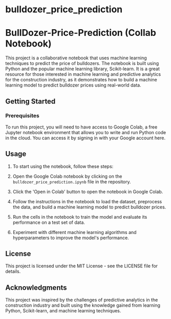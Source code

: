 # bulldozer_price_prediction


# BullDozer-Price-Prediction (Collab Notebook)
This project is a collaborative notebook that uses machine learning techniques to predict the price of bulldozers. The notebook is built using Python and the popular machine learning library, Scikit-learn. It is a great resource for those interested in machine learning and predictive analytics for the construction industry, as it demonstrates how to build a machine learning model to predict bulldozer prices using real-world data.

## Getting Started
### Prerequisites
To run this project, you will need to have access to Google Colab, a free Jupyter notebook environment that allows you to write and run Python code in the cloud. You can access it by signing in with your Google account here.

## Usage
1. To start using the notebook, follow these steps:

2. Open the Google Colab notebook by clicking on the `bulldozer_price_prediction.ipynb` file in the repository.

3. Click the 'Open in Colab' button to open the notebook in Google Colab.

4. Follow the instructions in the notebook to load the dataset, preprocess the data, and build a machine learning model to predict bulldozer prices.

5. Run the cells in the notebook to train the model and evaluate its performance on a test set of data.

6. Experiment with different machine learning algorithms and hyperparameters to improve the model's performance.

## License
This project is licensed under the MIT License - see the LICENSE file for details.

## Acknowledgments
This project was inspired by the challenges of predictive analytics in the construction industry and built using the knowledge gained from learning Python, Scikit-learn, and machine learning techniques. 
